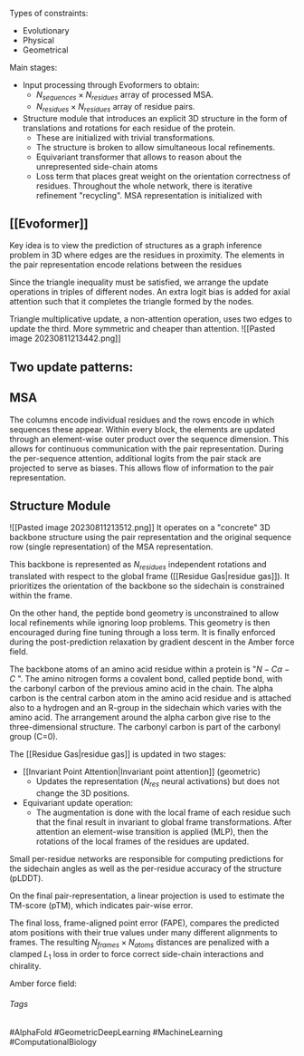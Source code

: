 Types of constraints:
- Evolutionary
- Physical
- Geometrical

Main stages:
- Input processing through Evoformers to obtain:
	- $N_{sequences}\times N_{residues}$ array of processed MSA.
	- $N_{residues}\times N_{residues}$ array of residue pairs.
- Structure module that introduces an explicit 3D structure in the form of translations and rotations for each residue of the protein. 
	- These are initialized with trivial transformations.
	- The structure is broken to allow simultaneous local refinements.
	- Equivariant transformer that allows to reason about the unrepresented side-chain atoms
	- Loss term that places great weight on the orientation correctness of residues.
Throughout the whole network, there is iterative refinement "recycling". 
MSA representation is initialized with

## [[Evoformer]]
Key idea is to view the prediction of structures as a graph inference problem in 3D where edges are the residues in proximity. 
The elements in the pair representation encode relations between the residues

Since the triangle inequality must be satisfied, we arrange the update operations in triples of different nodes. An extra logit bias is added for axial attention such that it completes the triangle formed by the nodes.

Triangle multiplicative update, a non-attention operation, uses two edges to update the third. More symmetric and cheaper than attention.
![[Pasted image 20230811213442.png]]

Two update patterns: 
- 

## MSA
The columns encode individual residues and the rows encode in which sequences these appear. 
Within every block, the elements are updated through an element-wise outer product over the sequence dimension. This allows for continuous communication with the pair representation. 
During the per-sequence attention, additional logits from the pair stack are projected to serve as biases. This allows flow of information to the pair representation.

## Structure Module
![[Pasted image 20230811213512.png]]
It operates on a "concrete" 3D backbone structure using the pair representation and the original sequence row (single representation) of the MSA representation.

This backbone is represented as $N_{residues}$ independent rotations and translated with respect to the global frame ([[Residue Gas|residue gas]]). It prioritizes the orientation of the backbone so the sidechain is constrained within the frame. 

On the other hand, the peptide bond geometry is unconstrained to allow local refinements while ignoring loop problems. This geometry is then encouraged during fine tuning through a loss term. It is finally enforced during the post-prediction relaxation by gradient descent in the Amber force field.

The backbone atoms of an amino acid residue within a protein is "$N-C\alpha-C$ ".
The amino nitrogen forms a covalent bond, called peptide bond, with the carbonyl carbon of the previous amino acid in the chain. 
The alpha carbon is the central carbon atom in the amino acid residue and is attached also to a hydrogen and an R-group in the sidechain which varies with the amino acid. The arrangement around the alpha carbon give rise to the three-dimensional structure.
The carbonyl carbon is part of the carbonyl group (C=0).

The [[Residue Gas|residue gas]] is updated in two stages: 
- [[Invariant Point Attention|Invariant point attention]] (geometric)
	- Updates the representation ($N_{res}$ neural activations) but does not change the 3D positions.  
- Equivariant update operation:
	- The augmentation is done with the local frame of each residue such that the final result in invariant to global frame transformations. After attention an element-wise transition is applied (MLP), then the rotations of the local frames of the residues are updated. 

Small per-residue networks are responsible for computing predictions for the sidechain angles as well as the per-residue accuracy of the structure (pLDDT).

On the final pair-representation, a linear projection is used to estimate the TM-score (pTM), which indicates pair-wise error.

The final loss, frame-aligned point error (FAPE), compares the predicted atom positions with their true values under many different alignments to frames. The resulting $N_{frames}\times N_{atoms}$ distances are penalized with a clamped $L_1$ loss in order to force correct side-chain interactions and chirality. 

Amber force field:

###### Tags
#AlphaFold  #GeometricDeepLearning  #MachineLearning #ComputationalBiology